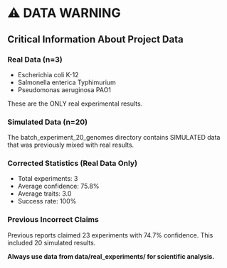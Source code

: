 # ⚠️ DATA WARNING

## Critical Information About Project Data

### Real Data (n=3)
- Escherichia coli K-12
- Salmonella enterica Typhimurium  
- Pseudomonas aeruginosa PAO1

These are the ONLY real experimental results.

### Simulated Data (n=20)
The batch_experiment_20_genomes directory contains SIMULATED data that was previously mixed with real results.

### Corrected Statistics (Real Data Only)
- Total experiments: 3
- Average confidence: 75.8%
- Average traits: 3.0
- Success rate: 100%

### Previous Incorrect Claims
Previous reports claimed 23 experiments with 74.7% confidence.
This included 20 simulated results.

**Always use data from data/real_experiments/ for scientific analysis.**
